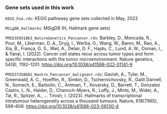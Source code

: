 ### Gene sets used in this work  

`KEGG_hsa.rds`: KEGG pathwasy gene sets collected in May, 2022  

`MSigDB_Hallmarks`: MSigDB (H, Hallmark gene sets)

`PMID35931863_NatureGenetics_Pancancer.rds`: Barkley, D., Moncada, R., Pour, M., Liberman, D. A., Dryg, I., Werba, G., Wang, W., Baron, M., Rao, A., Xia, B., França, G. S., Weil, A., Delair, D. F., Hajdu, C., Lund, A. W., Osman, I., & Yanai, I. (2022). Cancer cell states recur across tumor types and form specific interactions with the tumor microenvironment. Nature genetics, 54(8), 1192–1201. https://doi.org/10.1038/s41588-022-01141-9  

`PMID37258682_Nautre_Pancancer_malignant.rds`: Gavish, A., Tyler, M., Greenwald, A. C., Hoefflin, R., Simkin, D., Tschernichovsky, R., Galili Darnell, N., Somech, E., Barbolin, C., Antman, T., Kovarsky, D., Barrett, T., Gonzalez Castro, L. N., Halder, D., Chanoch-Myers, R., Laffy, J., Mints, M., Wider, A., Tal, R., Spitzer, A., … Tirosh, I. (2023). Hallmarks of transcriptional intratumour heterogeneity across a thousand tumours. Nature, 618(7965), 598–606. https://doi.org/10.1038/s41586-023-06130-4  
